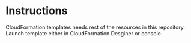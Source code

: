 # Instructions
CloudFormation templates needs rest of the resources in this repository.
Launch template either in CloudFormation Desginer or console.
